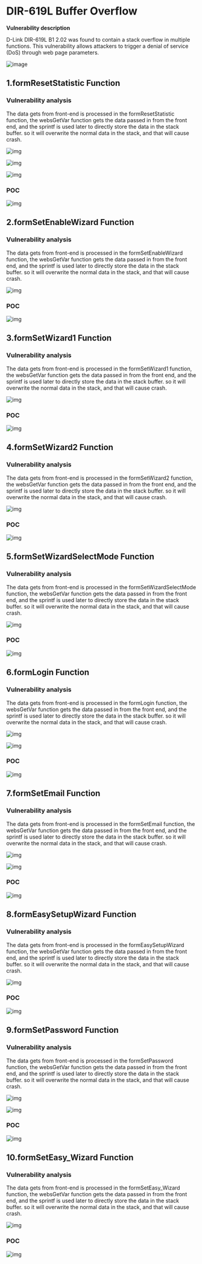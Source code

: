 # DIR-619L Buffer Overflow

**Vulnerability description**

D-Link DIR-619L B1 2.02 was found to contain a stack overflow in multiple functions. This vulnerability allows attackers to trigger a denial of service (DoS) through web page parameters.

![image](https://github.com/YTrick/vuln/assets/57278844/38ddd2a7-64dd-4c0f-9d6e-54e125a30408)

## 1.formResetStatistic Function

### Vulnerability analysis

The data gets from front-end is processed in the formResetStatistic function, the websGetVar function gets the data passed in from the front end, and the sprintf is used later to directly store the data in the stack buffer. so it will overwrite the normal data in the stack, and that will cause crash.

![img](https://r1bj0v83p8l.feishu.cn/space/api/box/stream/download/asynccode/?code=MGViMWJhNjg3ZTA4N2QwYjI5N2RiMjAwZmRiMjk2NTVfaGVFSndMbjJHN1pEWFVhakxkWVJrakxJMmFpa0g5b3BfVG9rZW46SG9COGJnZWI4b0ptVVZ4ek16aWNaRHRUbmtnXzE2OTM5ODM5NDA6MTY5Mzk4NzU0MF9WNA)

![img](https://r1bj0v83p8l.feishu.cn/space/api/box/stream/download/asynccode/?code=N2ViZGRjNmYxZDVlYjBhM2U3MDI0NGU3ZjY3NzU5YzNfdmdlTEt0SUJINXU3NWdRWG1qOE93ejhnWVluVHg2R0ZfVG9rZW46THRCUmJ1TElVb0I2c3J4RTA2UmNKOTFlbm9MXzE2OTM5ODM5NDA6MTY5Mzk4NzU0MF9WNA)

![img](https://r1bj0v83p8l.feishu.cn/space/api/box/stream/download/asynccode/?code=NDQwNTJlNWJmNjYyNjc1NWFkMTg1MmRkNDYzNTY2MTdfS0hXQUpOeXBJMzkxOVdyYXVUcDc0VmlVb05GZWNFcGpfVG9rZW46SHlLYWJjQjc0b0xlTEN4WFhhaGNycGxlbnVjXzE2OTM5ODM5NDA6MTY5Mzk4NzU0MF9WNA)

### POC

![img](https://r1bj0v83p8l.feishu.cn/space/api/box/stream/download/asynccode/?code=MmIyZDdjMzBiMjVlZWYzMTFkNjIxOTk0ZDMwMTgzMTRfYTk0c1RlVkJyUk10OXJMNHd3dExlQlU5aVoyVnZyNHVfVG9rZW46QkxuNmI1TklSb09lVVV4cHFTaWNrMm9kbmdnXzE2OTM5ODM5NDA6MTY5Mzk4NzU0MF9WNA)

## 2.formSetEnableWizard Function

### Vulnerability analysis

The data gets from front-end is processed in the formSetEnableWizard function, the websGetVar function gets the data passed in from the front end, and the sprintf is used later to directly store the data in the stack buffer. so it will overwrite the normal data in the stack, and that will cause crash.

![img](https://r1bj0v83p8l.feishu.cn/space/api/box/stream/download/asynccode/?code=MmE2YjM3NTMwMjA5YTI4YjM3ZWU5YzE2MTk4MjJkMmVfNDhIYnFOME85N2E3UzVuSUhHNUlEVGQyeTdNZ1hQUnJfVG9rZW46UE9OY2JSaklBb29rQnJ4SXhVeWNCN01rbnVmXzE2OTM5ODM5NDA6MTY5Mzk4NzU0MF9WNA)

### POC

![img](https://r1bj0v83p8l.feishu.cn/space/api/box/stream/download/asynccode/?code=Y2Q5NGI1NTU1NWE3ZTUzMzFjOTU2YjlmZGY4OGZkNWZfMHE2T1hjaUxBaU4wNnROOURSODROV1FNSnc3aldDalVfVG9rZW46RDRiUWJNRk9Rb0czUTl4OEVHdmNndm1FbjZkXzE2OTM5ODM5NDA6MTY5Mzk4NzU0MF9WNA)

## 3.formSetWizard1 Function

### Vulnerability analysis

The data gets from front-end is processed in the formSetWizard1 function, the websGetVar function gets the data passed in from the front end, and the sprintf is used later to directly store the data in the stack buffer. so it will overwrite the normal data in the stack, and that will cause crash.

![img](https://r1bj0v83p8l.feishu.cn/space/api/box/stream/download/asynccode/?code=ZGQ5OTJkNDY1NmVkYzZmMzM4ZGI2MmEzZGFhYTBhZTJfRVpCTEliOUJTY0lFUFgzdWtJelZobEN0eTFYTWF6T0hfVG9rZW46V1A3MGJJTTVlb0R4ZnJ4OVFlZ2NKajlIbnJkXzE2OTM5ODM5NDA6MTY5Mzk4NzU0MF9WNA)

### POC

![img](https://r1bj0v83p8l.feishu.cn/space/api/box/stream/download/asynccode/?code=MmIyNjk1NDQ1MWMwNWYxOTY5MWZkNjVjY2NlODE1MTVfazB5QUtEUldyM0JTOERIOE9hOWg0d1RjYUltMFE4U3dfVG9rZW46R2V4c2I2Smtab0VNZEl4QnhBRWNBY1BWblNjXzE2OTM5ODM5NDA6MTY5Mzk4NzU0MF9WNA)

## 4.formSetWizard2 Function

### Vulnerability analysis

The data gets from front-end is processed in the formSetWizard2 function, the websGetVar function gets the data passed in from the front end, and the sprintf is used later to directly store the data in the stack buffer. so it will overwrite the normal data in the stack, and that will cause crash.

![img](https://r1bj0v83p8l.feishu.cn/space/api/box/stream/download/asynccode/?code=Y2JhMWY4ODFkODU3ZDA2ZDY0ZWJiOTg5ZTFjOTRhY2RfSGNKRGV5aDZiY1VpazhvVXdERzVmR0RDRE4wMWJmaTlfVG9rZW46RVRtbGJwTkVab2h6Wk14WVBhTWNIY1JybndoXzE2OTM5ODM5NDA6MTY5Mzk4NzU0MF9WNA)

### POC

![img](https://r1bj0v83p8l.feishu.cn/space/api/box/stream/download/asynccode/?code=MjI1Y2RkNGZhOWMyOWNmZGMwZmIwYTU1ZDBiMWY3YjFfMkZmenRsbGRyaVh4NmdMNjFpZWFPTlRVd05PVkhpZW1fVG9rZW46Q2FGWGJzZnJ6b0xPTHl4bWNVQ2NHQlVUbjhiXzE2OTM5ODM5NDA6MTY5Mzk4NzU0MF9WNA)

## 5.formSetWizardSelectMode Function

### Vulnerability analysis

The data gets from front-end is processed in the formSetWizardSelectMode function, the websGetVar function gets the data passed in from the front end, and the sprintf is used later to directly store the data in the stack buffer. so it will overwrite the normal data in the stack, and that will cause crash.

![img](https://r1bj0v83p8l.feishu.cn/space/api/box/stream/download/asynccode/?code=NTQzNWJhZGMzMmY1MGMxMDNkODc2NTRlMDgxMTdiNmJfWHYxWVZYQnZZRlQ4TWl2TWQ4U1lMTVlYOUx3bXBlTzdfVG9rZW46RVdLcGIzRTF0b3dnMWt4NTVvemNzVDNQbjZmXzE2OTM5ODM5NDA6MTY5Mzk4NzU0MF9WNA)

### POC

![img](https://r1bj0v83p8l.feishu.cn/space/api/box/stream/download/asynccode/?code=MWZkNDZmNzQzYWM4NDljOTA3OTM2ZGQzMDI2YTQ5MjlfUWxmUE5xYm1idFdKT3JKNVlkdGMzdGtGZUgyNXY0NWdfVG9rZW46VmUzNWJnUWNPb1NDMDh4bGp6UWNTVUI1bmRoXzE2OTM5ODM5NDA6MTY5Mzk4NzU0MF9WNA)

## 6.formLogin Function

### Vulnerability analysis

The data gets from front-end is processed in the formLogin function, the websGetVar function gets the data passed in from the front end, and the sprintf is used later to directly store the data in the stack buffer. so it will overwrite the normal data in the stack, and that will cause crash.

![img](https://r1bj0v83p8l.feishu.cn/space/api/box/stream/download/asynccode/?code=YjcxNjQzZmE5ZWFiOTc1ZDZlYjY1MzA5MWNhMGRhMDRfVzdTT2F6RllQaWFzbGFyT215Z3JlWWRZYWtIWnQ5c25fVG9rZW46TW55dGJBMVFrb0dTREV4MHY1RmNIakRkblFiXzE2OTM5ODM5NDA6MTY5Mzk4NzU0MF9WNA)

![img](https://r1bj0v83p8l.feishu.cn/space/api/box/stream/download/asynccode/?code=YzUxMDUyYTg4MmFmMjMzZGJkZmZiOTkyNTE0OTc0ODFfVk5jaFFoTUN3VDFRZ25sRUdRVG9ZRVQ2a2xKNFFDUVhfVG9rZW46Q1paZ2JudHpYb1VuVlJ4RlBEYWNxSnRrblI3XzE2OTM5ODM5NDA6MTY5Mzk4NzU0MF9WNA)

### POC

![img](https://r1bj0v83p8l.feishu.cn/space/api/box/stream/download/asynccode/?code=ZThiNDQ3ZGQxMWEyYzkwYjc3MTc3OWIxODk5NmExYTZfV01Fc1hmS0lFNzNJTTJ0VlZZU2ZiaklocEx4ZWVEcnhfVG9rZW46UU85VmJmN21Tb0pUSVR4S0pIcWM2SG1kbjRlXzE2OTM5ODM5NDA6MTY5Mzk4NzU0MF9WNA)

## 7.formSetEmail Function

### Vulnerability analysis

The data gets from front-end is processed in the formSetEmail function, the websGetVar function gets the data passed in from the front end, and the sprintf is used later to directly store the data in the stack buffer. so it will overwrite the normal data in the stack, and that will cause crash.

![img](https://r1bj0v83p8l.feishu.cn/space/api/box/stream/download/asynccode/?code=NjJkNGM5MzFlMzJjY2Y2MmM3ZWM4MTE5YzUxM2RjMjhfSUZhNmlVV1VzclZQOHE1MTM2SXhkNmZ1VmR6Y3VIN2hfVG9rZW46TjVBeWJmOWJTb0Z2ZDZ4ZlNpRmNYOWxhbmdlXzE2OTM5ODM5NDA6MTY5Mzk4NzU0MF9WNA)

![img](https://r1bj0v83p8l.feishu.cn/space/api/box/stream/download/asynccode/?code=OTE0MWE1ZTk1ZWI1MzIyOTUyNmEzYjI2MmMzMDAzYmVfbkN0Smp1ajljaDVBOERGTTVBVEg3RFR1M2hkdjN6bHpfVG9rZW46TkswTmJTRTJXb0JIRmJ4cElUWmMzRG84bkVlXzE2OTM5ODM5NDA6MTY5Mzk4NzU0MF9WNA)

### POC

![img](https://r1bj0v83p8l.feishu.cn/space/api/box/stream/download/asynccode/?code=NDVlZGZmMjcwMWQ3MWU5ZWVkYzdlNWRhODMwY2M0MjlfRWNKQjFhUTBvQnVaTmN2U0Z0T0NsTWJ4ZERaRXJRaG5fVG9rZW46RDVUV2Iydlpqb09XUXl4ckNWUmNZWlo2bjVmXzE2OTM5ODM5NDA6MTY5Mzk4NzU0MF9WNA)

## 8.formEasySetupWizard Function

### Vulnerability analysis

The data gets from front-end is processed in the formEasySetupWizard function, the websGetVar function gets the data passed in from the front end, and the sprintf is used later to directly store the data in the stack buffer. so it will overwrite the normal data in the stack, and that will cause crash.

![img](https://r1bj0v83p8l.feishu.cn/space/api/box/stream/download/asynccode/?code=MmY0NDA0YjVmZWFlZmYzODg3YjYyZjVjOWE0NGQ0NTFfSGpPcVNPNDBwY1NPbUZDaTM0YVVNSEtjd1pWdURhMnBfVG9rZW46SzljU2J4cmN3b2lrd0F4YTFIWGNvVllhbnNjXzE2OTM5ODM5NDA6MTY5Mzk4NzU0MF9WNA)

### POC

![img](https://r1bj0v83p8l.feishu.cn/space/api/box/stream/download/asynccode/?code=Y2Q5YmEwZjY2ZDE5NjQ0NWIxZjQ3NWViM2YzMzgyMmZfWU5XT292ZjVjNnBOa1c0bnpHSlcxNmRqbXhNbFdiV1lfVG9rZW46Qk56bmI4OWNjbzhGUHJ4YnJMaGNBRU1FbmtjXzE2OTM5ODM5NDA6MTY5Mzk4NzU0MF9WNA)

## 9.formSetPassword Function

### Vulnerability analysis

The data gets from front-end is processed in the formSetPassword function, the websGetVar function gets the data passed in from the front end, and the sprintf is used later to directly store the data in the stack buffer. so it will overwrite the normal data in the stack, and that will cause crash.

![img](https://r1bj0v83p8l.feishu.cn/space/api/box/stream/download/asynccode/?code=ZGY2ZGUzYTk2MDg4MDM2ZTkwOTQ4ZTI0M2Y2ZGU4OTBfSWpVOGpDb0xvWjVKNDJRWU1vNGhCT2JVdDAyUEJqZGlfVG9rZW46RWJ3OWI1ZHR1b3Fja0R4U2RhV2NFcllobkZmXzE2OTM5ODM5NDA6MTY5Mzk4NzU0MF9WNA)

![img](https://r1bj0v83p8l.feishu.cn/space/api/box/stream/download/asynccode/?code=YTZlMDRkNDhiNDEzNzE5OWVkZWI5YjEzYjFmN2VlZDlfZmJ1U0NMTlliUUJ3UFplWThhVnVZdlByQkQ3aHRJdUhfVG9rZW46UjRvRWJsSUhnb3lYejN4b095VmNZQWRzbjhjXzE2OTM5ODM5NDA6MTY5Mzk4NzU0MF9WNA)

### POC

![img](https://r1bj0v83p8l.feishu.cn/space/api/box/stream/download/asynccode/?code=YTM1ZDAyMzRmNWRmZjEzZmE2YTgxNDQxOGZiZDAyYThfWlE1akN1T3JHcmtMOU9OZ0NQbmNMd0NBZmpCVEpRMnZfVG9rZW46WkxoR2J1dlBLb0ZqRG14dkJ1YWNnS3l2bnhkXzE2OTM5ODM5NDA6MTY5Mzk4NzU0MF9WNA)

## 10.formSetEasy_Wizard Function

### Vulnerability analysis

The data gets from front-end is processed in the formSetEasy_Wizard function, the websGetVar function gets the data passed in from the front end, and the sprintf is used later to directly store the data in the stack buffer. so it will overwrite the normal data in the stack, and that will cause crash.

![img](https://r1bj0v83p8l.feishu.cn/space/api/box/stream/download/asynccode/?code=YWE0NmMzOTAxNmQwNTg0YmEzM2VhMDJjYzkxMWU2NmFfa1pqYkZBTzY1Q0ZWc3ZZbE55dFZjRTVKWkxGcXhKazNfVG9rZW46UnJoTGJuV1JLbzJ5blp4Q1pIeWM5Z2NWbkRnXzE2OTM5ODM5NDA6MTY5Mzk4NzU0MF9WNA)

### POC

![img](https://r1bj0v83p8l.feishu.cn/space/api/box/stream/download/asynccode/?code=Y2QyNjA3N2ViNTM4NjEwNDdiYzdkZTgwNmFmYjY3ZDVfNTloNzQwSDQxRnowa3pYU0ZEbkViN1M3allHR0w4bEdfVG9rZW46TW1VcGJERlNZb2VRbmp4T3VJT2NSSVc4blZiXzE2OTM5ODM5NDA6MTY5Mzk4NzU0MF9WNA)
